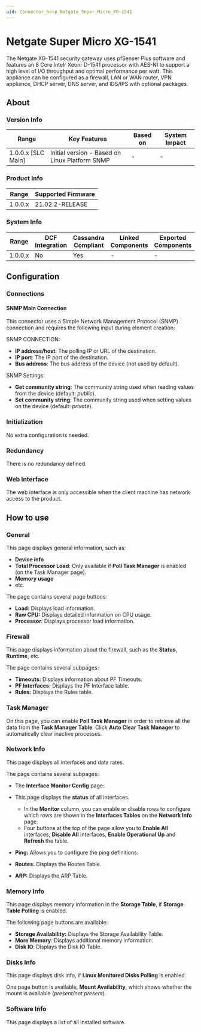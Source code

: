```yaml
---
uid: Connector_help_Netgate_Super_Micro_XG-1541
---
```


# Netgate Super Micro XG-1541

The Netgate XG-1541 security gateway uses pfSenser Plus software and features an 8 Core Intelr Xeonr D-1541 processor with AES-NI to support a high level of I/O throughput and optimal performance per watt. This appliance can be configured as a firewall, LAN or WAN router, VPN appliance, DHCP server, DNS server, and IDS/IPS with optional packages.

## About

### Version Info

| Range                | Key Features                                   | Based on     | System Impact     |
|----------------------|------------------------------------------------|--------------|-------------------|
| 1.0.0.x [SLC Main]   | Initial version - Based on Linux Platform SNMP | -            | -                 |

### Product Info

| Range     | Supported Firmware     |
|-----------|------------------------|
| 1.0.0.x   | 21.02.2-RELEASE        |

### System Info

| Range     | DCF Integration     | Cassandra Compliant     | Linked Components     | Exported Components     |
|-----------|---------------------|-------------------------|-----------------------|-------------------------|
| 1.0.0.x   | No                  | Yes                     | -                     | -                       |

## Configuration

### Connections

#### SNMP Main Connection

This connector uses a Simple Network Management Protocol (SNMP) connection and requires the following input during element creation:

SNMP CONNECTION:

- **IP address/host**: The polling IP or URL of the destination.
- **IP port**: The IP port of the destination.
- **Bus address**: The bus address of the device (not used by default).

SNMP Settings:

- **Get community string**: The community string used when reading values from the device (default: *public*).
- **Set community string**: The community string used when setting values on the device (default: *private*).

### Initialization

No extra configuration is needed.

### Redundancy

There is no redundancy defined.

### Web Interface

The web interface is only accessible when the client machine has network access to the product.

## How to use

### General

This page displays general information, such as:

- **Device info**
- **Total Processor Load**: Only available if **Poll Task Manager** is enabled (on the Task Manager page).
- **Memory usage**
- etc.

The page contains several page buttons:

- **Load:** Displays load information.
- **Raw CPU:** Displays detailed information on CPU usage.
- **Processor**: Displays processor load information.

### Firewall

This page displays information about the firewall, such as the **Status**, **Runtime**, etc.

The page contains several subpages:

- **Timeouts:** Displays information about PF Timeouts.
- **PF Interfaces:** Displays the PF Interface table.
- **Rules:** Displays the Rules table.

### Task Manager

On this page, you can enable **Poll Task Manager** in order to retrieve all the data from the **Task Manager Table**. Click **Auto Clear Task Manager** to automatically clear inactive processes.

### Network Info

This page displays all interfaces and data rates.

The page contains several subpages:

- The **Interface Monitor Config** page:

- This page displays the **status** of all interfaces.
  - In the **Monitor** column, you can enable or disable rows to configure which rows are shown in the **Interfaces Tables** on the **Network Info** page.
  - Four buttons at the top of the page allow you to **Enable All** interfaces, **Disable All** interfaces, **Enable Operational Up** and **Refresh** the table.

- **Ping:** Allows you to configure the ping definitions.

- **Routes:** Displays the Routes Table.

- **ARP:** Displays the ARP Table.

### Memory Info

This page displays memory information in the **Storage Table**, if **Storage Table Polling** is enabled.

The following page buttons are available:

- **Storage Availability:** Displays the Storage Availability Table.
- **More Memory**: Displays additional memory information.
- **Disk IO**: Displays the Disk IO Table.

### Disks Info

This page displays disk info, if **Linux Monitored Disks Polling** is enabled.

One page button is available, **Mount Availability**, which shows whether the mount is available (*present/not present*).

### Software Info

This page displays a list of all installed software.

